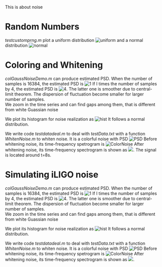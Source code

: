 This is about noise
# Random Numbers
_testcustomprng.m_ plot a uniform distribution ![uniform](https://raw.githubusercontent.com/guoxiaowhu/GWSC_NAOC/main/figs/unifom_dis.png) and a normal distribution
![normal](https://raw.githubusercontent.com/guoxiaowhu/GWSC_NAOC/main/figs/normal_dis.png)

# Coloring and Whitening
_colGaussNoiseDemo.m_ can produce estimated PSD. When the number of samples is 16384, the estimated PSD is ![1](https://raw.githubusercontent.com/guoxiaowhu/GWSC_NAOC/main/figs/PSD16384.png) If I times the number of samples by 4, the estimated PSD is ![4](https://raw.githubusercontent.com/guoxiaowhu/GWSC_NAOC/main/figs/PSD16384_4.png). The latter one is smoother due to central-limit theorem. The dispersion of fluctuation become smaller for larger number of samples.  
We zoom in the time series and can find gaps among them, that is different from white Guassian noise 

We plot its histogram for noise realization as
![hist](https://raw.githubusercontent.com/guoxiaowhu/GWSC_NAOC/main/figs/noise_hist.png)
It follows a normal distribution.

We write code _testdatadeal.m_ to deal with _testData.txt_ with a function _WhitenNoise.m_ to whiten noise. It is a colorful noise with PSD ![PSD](https://raw.githubusercontent.com/guoxiaowhu/GWSC_NAOC/main/figs/PSDcolor.png)
Before whitening noise, its time-frequency spetrogram is ![ColorNoise](https://raw.githubusercontent.com/guoxiaowhu/GWSC_NAOC/main/figs/ColorSpe.png)
After whitening noise, its time-frequency spectrogram is shown as ![](https://raw.githubusercontent.com/guoxiaowhu/GWSC_NAOC/main/figs/WhitenSpe.png). The signal is located around t=8s.


# Simulating iLIGO noise
_colGaussNoiseDemo.m_ can produce estimated PSD. When the number of samples is 16384, the estimated PSD is ![1](https://raw.githubusercontent.com/guoxiaowhu/GWSC_NAOC/main/figs/PSD16384.png) If I times the number of samples by 4, the estimated PSD is ![4](https://raw.githubusercontent.com/guoxiaowhu/GWSC_NAOC/main/figs/PSD16384_4.png). The latter one is smoother due to central-limit theorem. The dispersion of fluctuation become smaller for larger number of samples.  
We zoom in the time series and can find gaps among them, that is different from white Guassian noise 

We plot its histogram for noise realization as
![hist](https://raw.githubusercontent.com/guoxiaowhu/GWSC_NAOC/main/figs/noise_hist.png)
It follows a normal distribution.

We write code _testdatadeal.m_ to deal with _testData.txt_ with a function _WhitenNoise.m_ to whiten noise. It is a colorful noise with PSD ![PSD](https://raw.githubusercontent.com/guoxiaowhu/GWSC_NAOC/main/figs/PSDcolor.png)
Before whitening noise, its time-frequency spetrogram is ![ColorNoise](https://raw.githubusercontent.com/guoxiaowhu/GWSC_NAOC/main/figs/ColorSpe.png)
After whitening noise, its time-frequency spectrogram is shown as ![](https://raw.githubusercontent.com/guoxiaowhu/GWSC_NAOC/main/figs/WhitenSpe.png). 

